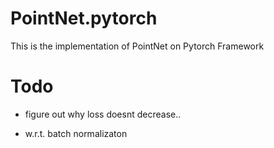 # PointNet.pytorch

This is the implementation of PointNet on Pytorch Framework

# Todo

* figure out why loss doesnt decrease..

* w.r.t. batch normalizaton
